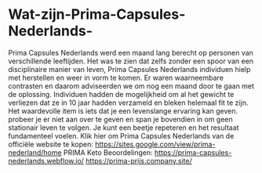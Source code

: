# Wat-zijn-Prima-Capsules-Nederlands-
Prima Capsules Nederlands werd een maand lang berecht op personen van verschillende leeftijden. Het was te zien dat zelfs zonder een spoor van een disciplinaire manier van leven, Prima Capsules Nederlands individuen hielp met herstellen en weer in vorm te komen. Er waren waarneembare contrasten en daarom adviseerden we om nog een maand door te gaan met de oplossing. Individuen hadden de mogelijkheid om al het gewicht te verliezen dat ze in 10 jaar hadden verzameld en bleken helemaal fit te zijn. Het waardevolle item is iets dat je een levenslange ervaring kan geven. probeer je er niet aan over te geven en span je bovendien in om geen stationair leven te volgen. Je kunt een beetje repeteren en het resultaat fundamenteel voelen. Klik hier om Prima Capsules Nederlands van de officiële website te kopen: https://sites.google.com/view/prima-nederland/home  PRIMA Keto Beoordelingen: https://prima-capsules-nederlands.webflow.io/  https://prima-prijs.company.site/
